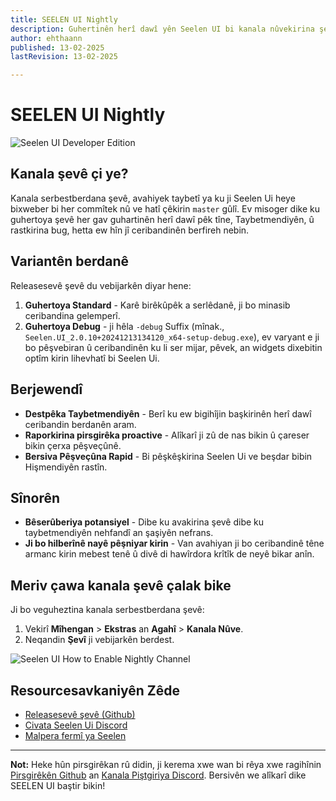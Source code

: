 ```yaml
---
title: SEELEN UI Nightly
description: Guhertinên herî dawî yên Seelen UI bi kanala nûvekirina şevê ceribandin!
author: ehthaann
published: 13-02-2025
lastRevision: 13-02-2025

---
```


# SEELEN UI Nightly

![Seelen UI Developer Edition](https://github.com/user-attachments/assets/76634b49-7b09-4ef2-9643-e93542309f5d)

## Kanala şevê çi ye?

Kanala serbestberdana şevê, avahiyek taybetî ya ku ji Seelen Ui heye
 bixweber bi her commîtek nû ve hatî çêkirin `master` gûlî. Ev
 misoger dike ku guhertoya şevê her gav guhartinên herî dawî pêk tîne,
 Taybetmendiyên, û rastkirina bug, hetta ew hîn jî ceribandinên berfireh nebin.

## Variantên berdanê

Releasesevê şevê du vebijarkên diyar hene:

1. **Guhertoya Standard** - Karê birêkûpêk a serlêdanê, ji bo minasib
    ceribandina gelemperî.
2. **Guhertoya Debug** - ji hêla `-debug` Suffix (mînak.,
   `Seelen.UI_2.0.10+20241213134120_x64-setup-debug.exe`), ev varyant e
    ji bo pêşvebiran û ceribandinên ku li ser mijar, pêvek, an widgets dixebitin optîm kirin
    lihevhatî bi Seelen Ui.

## Berjewendî

* **Destpêka Taybetmendiyên** - Berî ku ew bigihîjin başkirinên herî dawî ceribandin
   berdanên aram.
* **Raporkirina pirsgirêka proactive** - Alîkarî ji zû de nas bikin û çareser bikin
   çerxa pêşveçûnê.
* **Bersiva Pêşveçûna Rapid** - Bi pêşkêşkirina Seelen Ui ve beşdar bibin
   Hişmendiyên rastîn.

## Sînorên

* **Bêserûberiya potansiyel** - Dibe ku avakirina şevê dibe ku taybetmendiyên nehfandî an
   şaşiyên nefrans.
* **Ji bo hilberînê nayê pêşniyar kirin** - Van avahiyan ji bo ceribandinê têne armanc kirin
   mebest tenê û divê di hawîrdora krîtîk de neyê bikar anîn.

## Meriv çawa kanala şevê çalak bike

Ji bo veguheztina kanala serbestberdana şevê:

1. Vekirî **Mîhengan** > **Ekstras** an **Agahî** > **Kanala Nûve**.
2. Neqandin **Şevî** ji vebijarkên berdest.

![Seelen UI How to Enable Nightly Channel](https://github.com/user-attachments/assets/ae88aeac-98cc-4424-a9e7-fb59740b694e)

## Resourcesavkaniyên Zêde

* [Releasesevê şevê (Github)](https://github.com/eythaann/Seelen-UI/releases/tag/nightly)
* [Civata Seelen Ui Discord](https://discord.gg/ABfASx5ZAJ)
* [Malpera fermî ya Seelen](https://seelen.io)

***

**Not:** Heke hûn pirsgirêkan rû didin, ji kerema xwe wan bi rêya xwe ragihînin
[Pirsgirêkên Github](https://github.com/eythaann/Seelen-UI/issues) an
[Kanala Piştgiriya Discord](https://discord.gg/ABfASx5ZAJ). Bersivên we alîkarî dike
 SEELEN UI baştir bikin!
